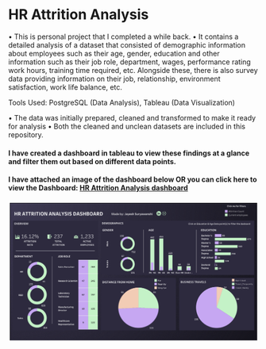# HR Attrition Analysis  

• This is personal project that I completed a while back.
• It contains a detailed analysis of a dataset that consisted of demographic information about employees such as their age, gender, education and other information such as their job role, department, wages, performance rating work hours, training time required, etc. Alongside these, there is also survey data providing information on their job, relationship, environment satisfaction, work life balance, etc.

Tools Used: PostgreSQL (Data Analysis), Tableau (Data Visualization)

• The data was initially prepared, cleaned and transformed to make it ready for analysis
• Both the cleaned and unclean datasets are included in this repository. 

#### I have created a dashboard in tableau to view these findings at a glance and filter them out based on different data points.  
#### I have attached an image of the dashboard below OR you can click here to view the Dashboard: [HR Attrition Analysis dashboard](https://public.tableau.com/app/profile/jayesh25/viz/HRAttritionAnalysis_16866548755520/Dashboard1)  



![Dashboard](images/Dashboard.png)
